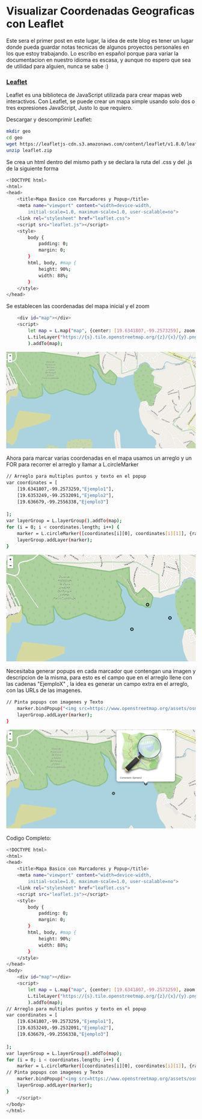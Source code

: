 # Visualizar Coordenadas Geograficas con Leaflet

Este sera el primer post en este lugar, la idea de este blog es tener un lugar donde pueda guardar notas tecnicas de algunos proyectos personales en los que estoy trabajando. Lo escribo en español porque para variar la documentacion en nuestro idioma es escasa, y aunque no espero que sea de utilidad para alguien, nunca se sabe :) 



### <ins>Leaflet</ins>

Leaflet es una biblioteca de JavaScript utilizada para crear mapas web interactivos. Con Leaflet, se puede crear un mapa simple usando solo dos o tres expresiones JavaScript, Justo lo que requiero.



Descargar y descomprimir Leaflet:

```bash
mkdir geo
cd geo
wget https://leafletjs-cdn.s3.amazonaws.com/content/leaflet/v1.8.0/leaflet.zip
unzip leaflet.zip
```

Se crea un html dentro del mismo path y se declara la ruta del .css y del .js de la siguiente forma
      
```bash
<!DOCTYPE html>
<html>
<head>
    <title>Mapa Basico con Marcadores y Popup</title>
    <meta name="viewport" content="width=device-width, 
        initial-scale=1.0, maximum-scale=1.0, user-scalable=no">
    <link rel="stylesheet" href="leaflet.css">
    <script src="leaflet.js"></script>
    <style>
        body {
            padding: 0;
            margin: 0;
        }
        html, body, #map {
            height: 90%;
            width: 88%;
        }
    </style>
</head>
```

Se establecen las coordenadas del mapa inicial y el zoom

```bash
    <div id="map"></div>
    <script>
        let map = L.map("map", {center: [19.6341807,-99.2573259], zoom: 16});
        L.tileLayer("https://{s}.tile.openstreetmap.org/{z}/{x}/{y}.png", {attribution: ' <a href="http://' + '"></a>'}
        ).addTo(map);
```



![](https://github.com/dansr89/dansr89.github.io/blob/main/p1img/map1.png?raw=true)


Ahora para marcar varias coordenadas en el mapa usamos un arreglo y un FOR para recorrer el arreglo y llamar a L.circleMarker

```bash
// Arreglo para multiples puntos y texto en el popup 
var coordinates = [
    [19.6341807,-99.2573259,"Ejemplo1"],
    [19.6353249,-99.2532091,"Ejemplo2"],
    [19.636679,-99.2556338,"Ejemplo3"]

];
var layerGroup = L.layerGroup().addTo(map);
for (i = 0; i < coordinates.length; i++) {
    marker = L.circleMarker([coordinates[i][0], coordinates[i][1]], {radius: 7, color: "black", fillColor: "black"});
    layerGroup.addLayer(marker);
}
```

![](https://github.com/dansr89/dansr89.github.io/blob/main/p1img/map2.png?raw=true)


Necesitaba generar popups en cada marcador que contengan una imagen y descripcion de la misma, para esto es el campo que en el arreglo llene con las cadenas "EjemploX" , la idea es generar un campo extra en el arreglo, con las URLs de las imagenes.

```bash
// Pinta popups con imagenes y Texto
    marker.bindPopup("<img src=https://www.openstreetmap.org/assets/osm_logo-4afddaae0230a5a46687fdc751ed256dfdccde144118cb02a7d7960f207a4b92.svg> Comentario: " + coordinates[i][2] );
    layerGroup.addLayer(marker);
}
```

![](https://github.com/dansr89/dansr89.github.io/blob/main/p1img/map3.png?raw=true)


Codigo Completo:

```bash
<!DOCTYPE html>
<html>
<head>
    <title>Mapa Basico con Marcadores y Popup</title>
    <meta name="viewport" content="width=device-width, 
        initial-scale=1.0, maximum-scale=1.0, user-scalable=no">
    <link rel="stylesheet" href="leaflet.css">
    <script src="leaflet.js"></script>
    <style>
        body {
            padding: 0;
            margin: 0;
        }
        html, body, #map {
            height: 90%;
            width: 88%;
        }
    </style>
</head>
<body>
    <div id="map"></div>
    <script>
        let map = L.map("map", {center: [19.6341807,-99.2573259], zoom: 16});
        L.tileLayer("https://{s}.tile.openstreetmap.org/{z}/{x}/{y}.png", {attribution: ' <a href="http://' + '"></a>'}
        ).addTo(map);
// Arreglo para multiples puntos y texto en el popup 
var coordinates = [
    [19.6341807,-99.2573259,"Ejemplo1"],
    [19.6353249,-99.2532091,"Ejemplo2"],
    [19.636679,-99.2556338,"Ejemplo3"]

];
var layerGroup = L.layerGroup().addTo(map);
for (i = 0; i < coordinates.length; i++) {
    marker = L.circleMarker([coordinates[i][0], coordinates[i][1]], {radius: 7, color: "black", fillColor: "black"});
// Pinta popups con imagenes y Texto
    marker.bindPopup("<img src=https://www.openstreetmap.org/assets/osm_logo-4afddaae0230a5a46687fdc751ed256dfdccde144118cb02a7d7960f207a4b92.svg> Comentario: " + coordinates[i][2] );
    layerGroup.addLayer(marker);
}
    </script>
</body>
</html>

```









